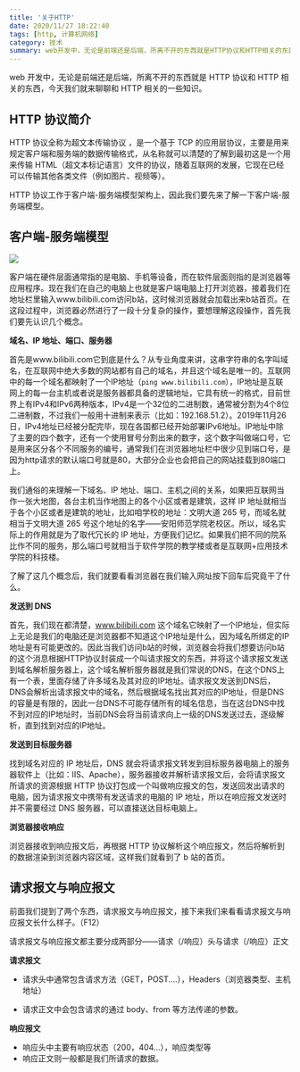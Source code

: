 ```yaml
---
title: '关于HTTP'
date: 2020/11/27 18:22:40
tags: [http, 计算机网络]
category: 技术
summary: web开发中，无论是前端还是后端，所离不开的东西就是HTTP协议和HTTP相关的东西，今天我们就来聊聊和HTTP相关的一些知识。
---
```


web 开发中，无论是前端还是后端，所离不开的东西就是 HTTP 协议和 HTTP 相关的东西，今天我们就来聊聊和 HTTP 相关的一些知识。

## HTTP 协议简介

HTTP 协议全称为超文本传输协议 ，是一个基于 TCP 的应用层协议，主要是用来规定客户端和服务端的数据传输格式，从名称就可以清楚的了解到最初这是一个用来传输 HTML（超文本标记语言）文件的协议，随着互联网的发展，它现在已经可以传输其他各类文件（例如图片、视频等）。

HTTP 协议工作于客户端-服务端模型架构上，因此我们要先来了解一下客户端-服务端模型。

## 客户端-服务端模型

![](https://gcore.jsdelivr.net/gh/qiyuor2/blog-image/img/httpabout.png)

客户端在硬件层面通常指的是电脑、手机等设备，而在软件层面则指的是浏览器等应用程序。现在我们在自己的电脑上也就是客户端电脑上打开浏览器，接着我们在地址栏里输入www.bilibili.com访问b站，这时候浏览器就会加载出来b站首页。在这段过程中，浏览器必然进行了一段十分复杂的操作，要想理解这段操作，首先我们要先认识几个概念。

**域名、IP 地址、端口、服务器**

首先是www.bilibili.com它到底是什么？从专业角度来讲，这串字符串的名字叫域名，在互联网中绝大多数的网站都有自己的域名，并且这个域名是唯一的。互联网中的每一个域名都映射了一个IP地址（`ping www.bilibili.com`），IP地址是互联网上的每一台主机或者说是服务器都具备的逻辑地址，它具有统一的格式，目前世界上有IPv4和IPv6两种版本，IPv4是一个32位的二进制数，通常被分割为4个8位二进制数，不过我们一般用十进制来表示（比如：192.168.51.2）。2019年11月26日，IPv4地址已经被分配完毕，现在各国都已经开始部署IPv6地址。IP地址中除了主要的四个数字，还有一个使用冒号分割出来的数字，这个数字叫做端口号，它是用来区分各个不同服务的编号，通常我们在浏览器地址栏中很少见到端口号，是因为http请求的默认端口号就是80，大部分企业也会把自己的网站挂载到80端口上。

我们通俗的来理解一下域名、IP 地址、端口、主机之间的关系，如果把互联网当作一张大地图，各台主机当作地图上的各个小区或者是建筑，这样 IP 地址就相当于各个小区或者是建筑的地址，比如咱学校的地址：文明大道 265 号，而域名就相当于文明大道 265 号这个地址的名字——安阳师范学院老校区。所以，域名实际上的作用就是为了取代冗长的 IP 地址，方便我们记忆。如果我们把不同的院系比作不同的服务，那么端口号就相当于软件学院的教学楼或者是互联网+应用技术学院的科技楼。

了解了这几个概念后，我们就要看看浏览器在我们输入网址按下回车后究竟干了什么。

**发送到 DNS**

首先，我们现在都清楚，www.bilibili.com 这个域名它映射了一个IP地址，但实际上无论是我们的电脑还是浏览器都不知道这个IP地址是什么，因为域名所绑定的IP地址是有可能更改的。因此当我们访问b站的时候，浏览器会将我们想要访问b站的这个消息根据HTTP协议封装成一个叫请求报文的东西，并将这个请求报文发送到域名解析服务器上，这个域名解析服务器就是我们常说的DNS，在这个DNS上有一个表，里面存储了许多域名及其对应的IP地址。请求报文发送到DNS后，DNS会解析出请求报文中的域名，然后根据域名找出其对应的IP地址，但是DNS的容量是有限的，因此一台DNS不可能存储所有的域名信息，当在这台DNS中找不到对应的IP地址时，当前DNS会将当前请求向上一级的DNS发送过去，逐级解析，直到找到对应的IP地址。

**发送到目标服务器**

找到域名对应的 IP 地址后，DNS 就会将请求报文转发到目标服务器电脑上的服务器软件上（比如：IIS、Apache），服务器接收并解析请求报文后，会将请求报文所请求的资源根据 HTTP 协议打包成一个叫做响应报文的包，发送回发出请求的电脑，因为请求报文中携带有发送请求的电脑的 IP 地址，所以在响应报文发送时并不需要经过 DNS 服务器，可以直接送达目标电脑上。

**浏览器接收响应**

浏览器接收到响应报文后，再根据 HTTP 协议解析这个响应报文，然后将解析到的数据渲染到浏览器内容区域，这样我们就看到了 b 站的首页。

## 请求报文与响应报文

前面我们提到了两个东西，请求报文与响应报文，接下来我们来看看请求报文与响应报文长什么样子。（F12）

请求报文与响应报文都主要分成两部分——请求（/响应）头与请求（/响应）正文

**请求报文**

- 请求头中通常包含请求方法（GET，POST....），Headers（浏览器类型、主机地址）

- 请求正文中会包含请求的通过 body、from 等方法传递的参数。

**响应报文**

- 响应头中主要有响应状态（200，404...），响应类型等
- 响应正文则一般都是我们所请求的数据。

